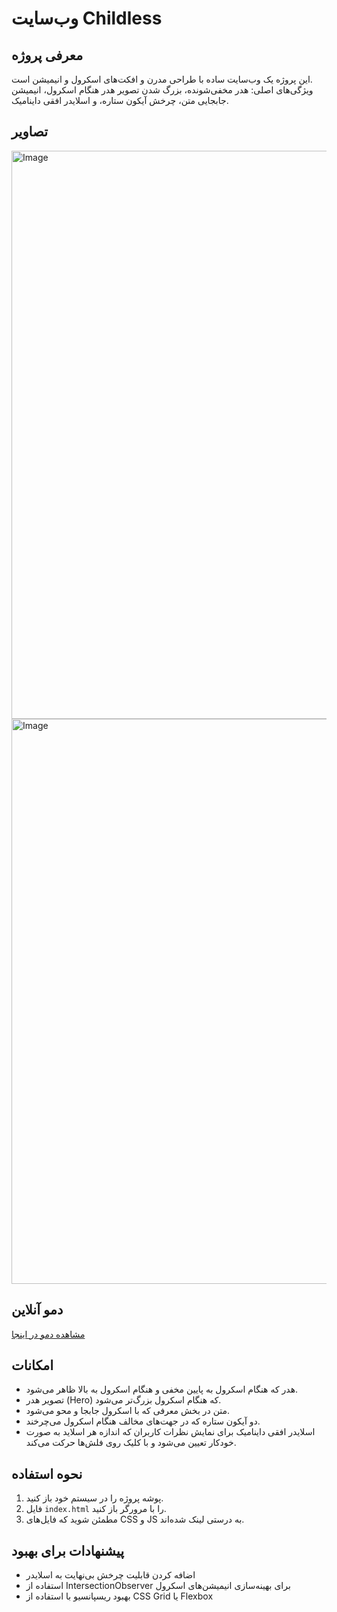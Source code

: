 # وب‌سایت Childless

## معرفی پروژه  
این پروژه یک وب‌سایت ساده با طراحی مدرن و افکت‌های اسکرول و انیمیشن است.  
ویژگی‌های اصلی: هدر مخفی‌شونده، بزرگ شدن تصویر هدر هنگام اسکرول، انیمیشن جابجایی متن، چرخش آیکون ستاره، و اسلایدر افقی داینامیک.

## تصاویر  
<img width="1900" height="909" alt="Image" src="https://github.com/user-attachments/assets/905d7d85-a7da-43cc-a299-0019105844ff" />  
<img width="1898" height="904" alt="Image" src="https://github.com/user-attachments/assets/f270beda-e5f2-4305-b558-760af0f41f29" />

## دمو آنلاین  
[مشاهده دمو در اینجا](https://hoseinmohammadi-dev.github.io/paralax-childless) 

## امکانات  
- هدر که هنگام اسکرول به پایین مخفی و هنگام اسکرول به بالا ظاهر می‌شود.  
- تصویر هدر (Hero) که هنگام اسکرول بزرگ‌تر می‌شود.  
- متن در بخش معرفی که با اسکرول جابجا و محو می‌شود.  
- دو آیکون ستاره که در جهت‌های مخالف هنگام اسکرول می‌چرخند.  
- اسلایدر افقی داینامیک برای نمایش نظرات کاربران که اندازه هر اسلاید به صورت خودکار تعیین می‌شود و با کلیک روی فلش‌ها حرکت می‌کند.

## نحوه استفاده  
1. پوشه پروژه را در سیستم خود باز کنید.  
2. فایل `index.html` را با مرورگر باز کنید.  
3. مطمئن شوید که فایل‌های CSS و JS به درستی لینک شده‌اند.

## پیشنهادات برای بهبود  
- اضافه کردن قابلیت چرخش بی‌نهایت به اسلایدر  
- استفاده از IntersectionObserver برای بهینه‌سازی انیمیشن‌های اسکرول  
- بهبود ریسپانسیو با استفاده از CSS Grid یا Flexbox
